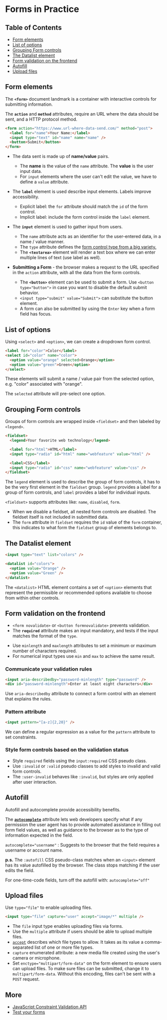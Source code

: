 # Forms in Practice

## Table of Contents

- [Form elements](#form-elements)
- [List of options](#list-of-options)
- [Grouping Form controls](#grouping-form-controls)
- [The Datalist element](#the-datalist-element)
- [Form validation on the frontend](#form-validation-on-the-frontend)
- [Autofill](#autofill)
- [Upload files](#upload-files)

## Form elements

The **`<form>`** document landmark is a container with interactive controls for submitting information.

The **`action`** and **`method`** attributes, require an URL where the data should be sent, and a HTTP protocol method.

```html
<form action="https://www.url-where-data-send.com/" method="post">
  <label for="name">Your Name:</label>
  <input type="text" id="name" name="name" />
  <button>Submit</button>
</form>
```

- The data sent is made up of **name/value** pairs.

  - The **name** is the value of the `name` attribute. The **value** is the user input data.
  - For `input` elements where the user can't edit the value, we have to define a `value` attribute.

- The **`label`** element is used describe input elements. Labels improve accessibility.

  - Explicit label: the `for` attribute should match the `id` of the form control.
  - Implicit label: include the form control inside the `label` element.

- The **`input`** element is used to gather input from users.

  - The `name` attribute acts as an identifier for the user-entered data, in a name / value manner.
  - The `type` attribute defines the [form control type from a big variety.](https://developer.mozilla.org/en-US/docs/Web/HTML/Element/Input)
  - The **`<textarea>`** element will render a text box where we can enter multiple lines of text (use label as well).

- **Submitting a Form** - the browser makes a request to the URL specified in the `action` attribute, with all the data from the form controls.

  - The **`<button>`** element can be used to submit a form. Use `<button type="button">` in case you want to disable the default submit behavior.
  - `<input type="submit" value="Submit">` can substitute the button element.
  - A form can also be submitted by using the `Enter` key when a form field has focus.

## List of options

Using `<select>` and `<option>`, we can create a dropdrown form control.

```html
<label for="color">Color</label>
<select id="color" name="color">
  <option value="orange" selected>Orange</option>
  <option value="green">Green</option>
</select>
```

These elements will submit a name / value pair from the selected option, e.g. "color" associated with "orange".

The `selected` attribute will pre-select one option.

## Grouping Form controls

Groups of form controls are wrapped inside `<fieldset>` and then labeled by `<legend>`.

```html
<fieldset>
  <legend>Your favorite web technology</legend>

  <label for="html">HTML</label>
  <input type="radio" id="html" name="webfeature" value="html" />

  <label>CSS</label>
  <input type="radio" id="css" name="webfeature" value="css" />
</fieldset>
```

The `legend` element is used to describe the group of form controls, it has to be the very first element in the `fieldset` group. `legend` provides a label for a group of form controls, and `label` provides a label for individual inputs.

`<fieldset>` supports attributes like: `name`, `disabled`, `form`.

- When we disable a fieldset, all nested form controls are disabled. The fieldset itself is not included in submitted data.
- The `form` attribute in `fieldset` requires the `id` value of the `form` container, this indicates to what form the `fieldset` group of elements belongs to.

## The Datalist element

```html
<input type="text" list="colors" />

<datalist id="colors">
  <option value="Orange" />
  <option value="Green" />
</datalist>
```

The `<datalist>` HTML element contains a set of `<option>` elements that represent the permissible or recommended options available to choose from within other controls.

## Form validation on the frontend

- `<form novalidate>` or `<button formnovalidate>` prevents validation.
- The **`required`** attribute makes an input mandatory, and tests if the input matches the format of the `type`.

<div></div>

- Use `minlength` and `maxlength` attributes to set a minimum or maximum number of characters required.
- For numerical input types use `min` and `max` to achieve the same result.

### Communicate your validation rules

```html
<input aria-describedby="password-minlength" type="password" />
<div id="password-minlength">Enter at least eight characters</div>
```

Use `aria-describedby` attribute to connect a form control with an element that explains the rules.

### Pattern attribute

```html
<input pattern="[a-z]{2,20}" />
```

We can define a regular expression as a value for the `pattern` attribute to set constraints.

### Style form controls based on the validation status

- Style `required` fields using the `input:required` CSS pseudo class.
- Use `:invalid` or `:valid` pseudo classes to add styles to invalid and valid form controls.
- The `:user-invalid` behaves like `:invalid`, but styles are only applied after user interaction.

## Autofill

Autofill and autocomplete provide accessibility benefits.

The [**`autocomplete`**](https://developer.mozilla.org/en-US/docs/Web/HTML/Attributes/autocomplete) attribute lets web developers specify what if any permission the user agent has to provide automated assistance in filling out form field values, as well as guidance to the browser as to the type of information expected in the field.

`autocomplete="username"` : Suggests to the browser that the field requires a username or account name.

**p.s.** The `:autofill` CSS pseudo-class matches when an `<input>` element has its value autofilled by the browser. The class stops matching if the user edits the field.

For one-time-code fields, turn off the autofill with: `autocomplete="off"`

## Upload files

Use `type="file"` to enable uploading files.

```html
<input type="file" capture="user" accept="image/*" multiple />
```

- The `file` input type enables uploading files via forms.
- Use the `multiple` attribute if users should be able to upload multiple files.
- [`accept`](https://developer.mozilla.org/en-US/docs/Web/HTML/Attributes/accept) describes which file types to allow. It takes as its value a comma-separated list of one or more file types.
- `capture` enumerated attribute: a new media file created using the user's camera or microphone.
- Set `enctype="multipart/form-data"` on the form element to ensure users can upload files. To make sure files can be submitted, change it to `multipart/form-data`. Without this encoding, files can't be sent with a `POST` request.

## More

- [JavaScript Constraint Validation API](https://web.dev/learn/forms/validation/#provide-meaningful-error-messages)
- [Test your forms](https://web.dev/learn/forms/testing/)
